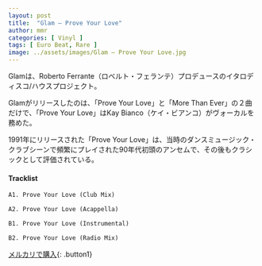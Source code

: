 ```yaml
---
layout: post
title:  "Glam – Prove Your Love"
author: mmr
categories: [ Vinyl ]
tags: [ Euro Beat, Rare ]
image: ../assets/images/Glam – Prove Your Love.jpg
---
```


Glamは、Roberto Ferrante（ロベルト・フェランテ）プロデュースのイタロディスコ/ハウスプロジェクト。

Glamがリリースしたのは、「Prove Your Love」と「More Than Ever」の２曲だけで、「Prove Your Love」はKay Bianco（ケイ・ビアンコ）がヴォーカルを務めた。

1991年にリリースされた「Prove Your Love」は、当時のダンスミュージック・クラブシーンで頻繁にプレイされた90年代初頭のアンセムで、その後もクラシックとして評価されている。

#### Tracklist
```md
A1. Prove Your Love (Club Mix)

A2. Prove Your Love (Acappella)

B1. Prove Your Love (Instrumental)

B2. Prove Your Love (Radio Mix)
```

[メルカリで購入](https://jp.mercari.com/item/m92806880248?afid=6142608987){: .button1}

